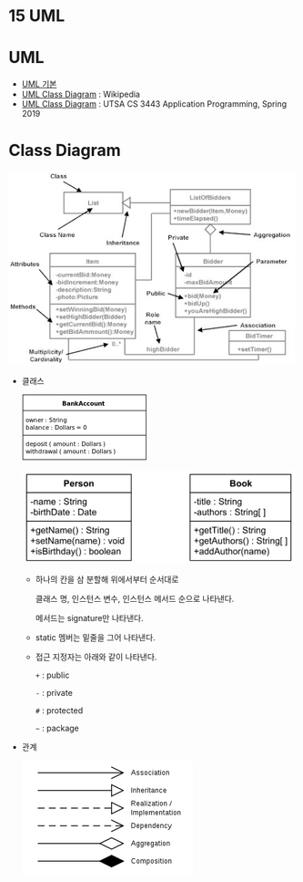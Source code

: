 # 15 UML

# UML

- [UML 기본](https://velog.io/@donghoim/%EC%A0%95%EB%B3%B4%EC%B2%98%EB%A6%AC%EC%82%B0%EC%97%85%EA%B8%B0%EC%82%AC-17%EA%B0%95-UML)
- [UML Class Diagram](https://en.wikipedia.org/wiki/Class_diagram) : Wikipedia
- [UML Class Diagram](http://www.cs.utsa.edu/~cs3443/uml/uml.html) : UTSA CS 3443 Application Programming, Spring 2019

# Class Diagram

![Untitled](15%20UML%204c357a821aab41f89754ebef21e8dced/Untitled.png)

- 클래스
    
    ![Untitled](15%20UML%204c357a821aab41f89754ebef21e8dced/Untitled%201.png)
    
    ![Untitled](15%20UML%204c357a821aab41f89754ebef21e8dced/Untitled%202.png)
    
    - 하나의 칸을 삼 분할해 위에서부터 순서대로
        
        클래스 명, 인스턴스 변수, 인스턴스 메서드 순으로 나타낸다.
        
        메서드는 signature만 나타낸다.
        
    - static 멤버는 밑줄을 그어 나타낸다.
    - 접근 지정자는 아래와 같이 나타낸다.
        
        `+` : public
        
        `-` : private
        
        `#` : protected
        
        `~` : package
        
- 관계
    
    ![Untitled](15%20UML%204c357a821aab41f89754ebef21e8dced/Untitled%203.png)